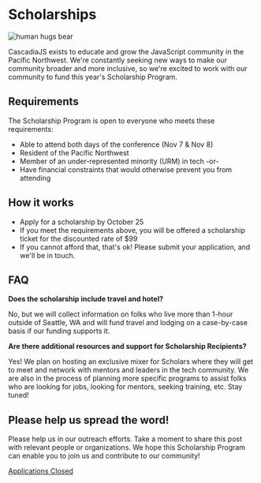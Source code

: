 # Scholarships

![human hugs bear](https://pbs.twimg.com/media/CfSwy1aUIAA7E6Q.jpg:large)

CascadiaJS exists to educate and grow the JavaScript community in the Pacific Northwest. We're constantly seeking new ways to make our community broader and more inclusive, so we're excited to work with our community to fund this year's Scholarship Program.

## Requirements

The Scholarship Program is open to everyone who meets these requirements:

- Able to attend both days of the conference (Nov 7 &amp; Nov 8)
- Resident of the Pacific Northwest
- Member of an under-represented minority (URM) in tech -or-
- Have financial constraints that would otherwise prevent you from attending

## How it works

- Apply for a scholarship by <span class="exclaim">October 25</a>
- If you meet the requirements above, you will be offered a scholarship ticket for the discounted rate of $99
- If you cannot afford that, that's ok! Please submit your application, and we'll be in touch.

## FAQ

**Does the scholarship include travel and hotel?**

No, but we will collect information on folks who live more than 1-hour outside of Seattle, WA and will fund travel and lodging on a case-by-case basis if our funding supports it.

**Are there additional resources and support for Scholarship Recipients?**

Yes! We plan on hosting an exclusive mixer for Scholars where they will get to meet and network with mentors and leaders in the tech community. We are also in the process of planning more specific programs to assist folks who are looking for jobs, looking for mentors, seeking training, etc. Stay tuned!

## Please help us spread the word!

Please help us in our outreach efforts. Take a moment to share this post with relevant people or organizations. We hope this Scholarship Program can enable you to join us and contribute to our community!

<a class="cta nope" href="#">Applications Closed</a>
